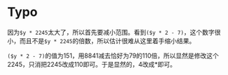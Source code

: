 # Typo

因为`$y * 2245`太大了，所以首先要减小范围。看到`($y * 2 - 7)`，这个数字很小，而且不是`$y * 2245`的倍数，所以估计很难从这里着手缩小结果。

`($y * 2 - 7)`的值为151，用8841减去恰好为79的110倍，所以显然是修改这个2245，只消把2245改成110即可。于是显然的，4改成\*即可。

